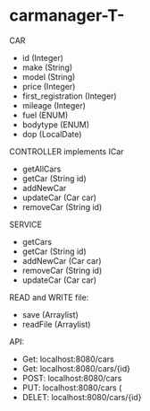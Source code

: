 # carmanager-T-
CAR
 - id (Integer)
 - make (String)
 - model (String)
 - price (Integer)
 - first_registration (Integer)
 - mileage (Integer)
 - fuel (ENUM)
 - bodytype (ENUM)
 - dop (LocalDate)
 
CONTROLLER implements ICar
 - getAllCars
 - getCar (String id)
 - addNewCar
 - updateCar (Car car)
 - removeCar (String id)

SERVICE
 - getCars
 - getCar (String id)
 - addNewCar (Car car)
 - removeCar (String id)
 - updateCar (Car car)

READ and WRITE file:
 - save (Arraylist<Car>)
 - readFile (Arraylist<Car>)
 
 API:  
 - Get: localhost:8080/cars
 - Get: localhost:8080/cars/{id}
 - POST: localhost:8080/cars
 - PUT: localhost:8080/cars  (
 - DELET: localhost:8080/cars/{id}
